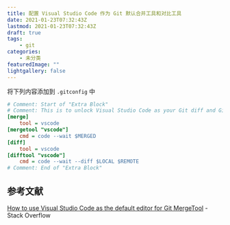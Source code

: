 ```yaml
---
title: 配置 Visual Studio Code 作为 Git 默认合并工具和对比工具
date: 2021-01-23T07:32:43Z
lastmod: 2021-01-23T07:32:43Z
draft: true
tags:
    - git
categories: 
    - 未分类
featuredImage: ""
lightgallery: false
---
```


将下列内容添加到 `.gitconfig` 中

```ini
# Comment: Start of "Extra Block"
# Comment: This is to unlock Visual Studio Code as your Git diff and Git merge tool
[merge]
    tool = vscode
[mergetool "vscode"]
    cmd = code --wait $MERGED
[diff]
    tool = vscode
[difftool "vscode"]
    cmd = code --wait --diff $LOCAL $REMOTE
# Comment: End of "Extra Block"
```

## 参考文献

[How to use Visual Studio Code as the default editor for Git MergeTool](https://stackoverflow.com/questions/44549733/how-to-use-visual-studio-code-as-the-default-editor-for-git-mergetool) - Stack Overflow
